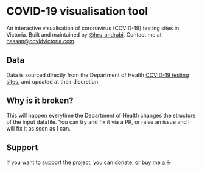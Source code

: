 # COVID-19 visualisation tool

An interactive visualisation of coronavirus (COVID-19) testing sites in Victoria. Built and maintained by [@hrs_andrabi](https://twitter.com/hrs_andrabi). Contact me at hassan@covidvictoria.com.

## Data

Data is sourced directly from the Department of Health [COVID-19 testing sites](https://www.coronavirus.vic.gov.au/where-get-tested-covid-19), and updated at their discretion.

## Why is it broken?

This will happen everytime the Department of Health changes the structure of the input datafile. You can try and fix it via a PR, or raise an issue and I will fix it as soon as I can.

## Support

If you want to support the project, you can [donate](https://www.paypal.com/cgi-bin/webscr?cmd=_s-xclick&hosted_button_id=UP78SXH27MH5J&source=url), or [buy me a ☕](https://www.buymeacoffee.com/hrsandrabi)
